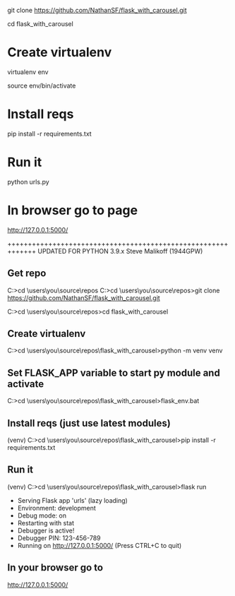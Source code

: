git clone https://github.com/NathanSF/flask_with_carousel.git

cd flask_with_carousel

# Create virtualenv
virtualenv env

source env/bin/activate

# Install reqs
pip install -r requirements.txt

# Run it
python urls.py 

# In browser go to page
http://127.0.0.1:5000/


+++++++++++++++++++++++++++++++++++++++++++++++++++++++++++++
UPDATED FOR PYTHON 3.9.x	    Steve Malikoff (1944GPW)

## Get repo
C:\>cd \users\you\source\repos
C:\>cd \users\you\source\repos>git clone https://github.com/NathanSF/flask_with_carousel.git

C:\>cd \users\you\source\repos>cd flask_with_carousel

## Create virtualenv
C:\>cd \users\you\source\repos\flask_with_carousel>python -m venv venv

## Set FLASK_APP variable to start py module and activate
C:\>cd \users\you\source\repos\flask_with_carousel>flask_env.bat

## Install reqs (just use latest modules)
(venv) C:\>cd \users\you\source\repos\flask_with_carousel>pip install -r requirements.txt

## Run it
(venv) C:\>cd \users\you\source\repos\flask_with_carousel>flask run
 * Serving Flask app 'urls' (lazy loading)
 * Environment: development
 * Debug mode: on
 * Restarting with stat
 * Debugger is active!
 * Debugger PIN: 123-456-789
 * Running on http://127.0.0.1:5000/ (Press CTRL+C to quit)

## In your browser go to
http://127.0.0.1:5000/
